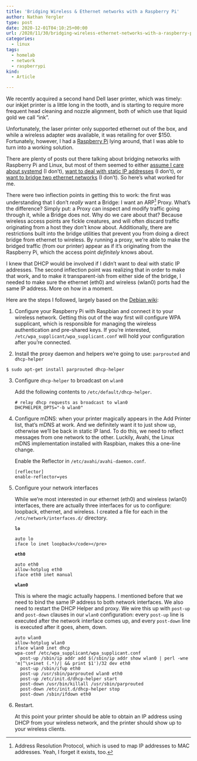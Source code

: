 ```yaml
---
title: 'Bridging Wireless & Ethernet networks with a Raspberry Pi'
author: Nathan Yergler
type: post
date: 2020-12-01T04:10:25+00:00
url: /2020/11/30/bridging-wireless-ethernet-networks-with-a-raspberry-pi/
categories:
  - linux
tags:
  - homelab
  - network
  - raspberrypi
kind:
  - Article

---
```

We recently acquired a second hand Dell laser printer, which was timely: our
inkjet printer is a little long in the tooth, and is starting to require more
frequent head cleaning and nozzle alignment, both of which use that liquid gold
we call &#8220;ink&#8221;.

Unfortunately, the laser printer only supported ethernet out of the box, and
while a wireless adapter _was_ available, it was retailing for over $150.
Fortunately, however, I had a [Raspberry Pi][1] lying around, that I was able to
turn into a working solution.

There are plenty of posts out there talking about bridging networks with
Raspberry Pi and Linux, but most of them seemed to either [assume I care about
systemd][2] (I don&#8217;t), [want to deal with static IP addresses][3] (I
don&#8217;t), or [want to bridge two ethernet networks][4] (I don&#8217;t). So
here&#8217;s what worked for me.

There were two inflection points in getting this to work: the first was
understanding that I don&#8217;t _really_ want a Bridge: I want an ARP[^*]
Proxy. What&#8217;s the difference? Simply put: a Proxy can inspect and modify
traffic going through it, while a Bridge does not. Why do we care about that?
Because wireless access points are fickle creatures, and will often discard
traffic originating from a host they don&#8217;t know about. Additionally, there
are restrictions built into the bridge utilities that prevent you from doing a
direct bridge from ethernet to wireless. By running a proxy, we&#8217;re able to
make the bridged traffic (from our printer) appear as if it&#8217;s originating
from the Raspberry Pi, which the access point _definitely_ knows about.

I knew that DHCP would be involved if I didn&#8217;t want to deal with static IP
addresses. The second inflection point was realizing that in order to make that
work, and to make it transparent-ish from either side of the bridge, I needed to
make sure the ethernet (eth0) and wireless (wlan0) ports had the same IP
address. More on how in a moment.

Here are the steps I followed, largely based on the [Debian wiki][5]:

1. Configure your Raspberry Pi with Raspbian and connect it to your wireless network. Getting this out of the way first will configure WPA supplicant, which is responsible for managing the wireless authentication and pre-shared keys. If you&#8217;re interested, `/etc/wpa_supplicant/wpa_supplicant.conf` will hold your configuration after you&#8217;re connected.

2. Install the proxy daemon and helpers we&#8217;re going to use: `parprouted` and `dhcp-helper`


<pre class="wp-block-code"><code>$ sudo apt-get install parprouted dhcp-helper</code></pre>

3. Configure <code>dhcp-helper</code> to broadcast on <code>wlan0</code>

    Add the following contents to `/etc/default/dhcp-helper`.

    ```
    # relay dhcp requests as broadcast to wlan0
    DHCPHELPER_OPTS="-b wlan0"
    ```

4. Configure mDNS: when your printer magically appears in the Add Printer list,
   that&#8217;s mDNS at work. And we definitely want it to just show up,
   otherwise we&#8217;ll be back in static IP land. To do this, we need to
   reflect messages from one network to the other. Luckily, Avahi, the Linux
   mDNS implementation installed with Raspbian, makes this a one-line change.

    Enable the Reflector in `/etc/avahi/avahi-daemon.conf`.

    ```
    [reflector]
    enable-reflector=yes
    ```

5. Configure your network interfaces

    While we&#8217;re most interested in our ethernet (eth0) and wireless
    (wlan0) interfaces, there are actually three interfaces for us to configure:
    loopback, ethernet, and wireless. I created a file for each in the
    `/etc/network/interfaces.d/` directory.

      **`lo`**

      ```
      auto lo
      iface lo inet loopback</code></pre>
      ```

      **`eth0`**

      ```
      auto eth0
      allow-hotplug eth0
      iface eth0 inet manual
      ```

      **`wlan0`**

      This is where the magic actually happens. I mentioned before that we need to bind the same IP address to both network interfaces. We also need to restart the DHCP Helper and proxy. We wire this up with `post-up` and `post-down` clauses in our `wlan0` configuration: every `post-up` line is executed after the network interface comes up, and every `post-down` line is executed after it goes, ahem, down.

      ```
      auto wlan0
      allow-hotplug wlan0
      iface wlan0 inet dhcp
      wpa-conf /etc/wpa_supplicant/wpa_supplicant.conf
        post-up /sbin/ip addr add $(/sbin/ip addr show wlan0 | perl -wne 'm|^\s+inet (.*)/| && print $1')/32 dev eth0
        post-up /sbin/ifup eth0
        post-up /usr/sbin/parprouted wlan0 eth0
        post-up /etc/init.d/dhcp-helper start
        post-down /usr/bin/killall /usr/sbin/parprouted
        post-down /etc/init.d/dhcp-helper stop
        post-down /sbin/ifdown eth0
      ```

6. Restart.

    At this point your printer should be able to obtain an IP address using DHCP
    from your wireless network, and the printer should show up to your wireless
    clients.

[^*]: Address Resolution Protocol, which is used to map IP addresses to MAC
  addresses. Yeah, I forget it exists, too.

 [1]: https://raspberrypi.org
 [2]: https://raspberrypi.stackexchange.com/questions/88954/workaround-for-a-wifi-bridge-on-a-raspberry-pi-with-proxy-arp
 [3]: https://tldp.org/HOWTO/Proxy-ARP-Subnet/setup.html
 [4]: https://wiki.debian.org/BridgeNetworkConnections
 [5]: https://wiki.debian.org/BridgeNetworkConnectionsProxyArp